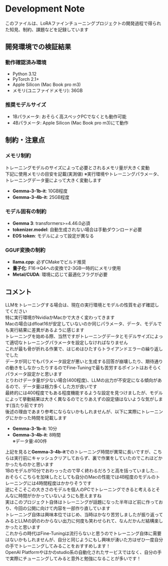 # Development Note

このファイルは、LoRAファインチューニングプロジェクトの開発過程で得られた知見、制約、課題などを記録しています

## 開発環境での検証結果

### 動作確認済み環境
- Python 3.12
- PyTorch 2.1+
- Apple Silicon (Mac Book pro m3)
- メモリ(ユニファイドメモリ): 36GB 

### 推奨モデルサイズ
- 1Bパラメータ: おそらく高スペックPCでなくとも動作可能
- 4Bパラメータ: Apple Silicon (Mac Book pro m3)にて動作

## 制約・注意点

### メモリ制約
トレーニングモデルのサイズによって必要とされるメモリ量が大きく変動  
下記に使用メモリの目安を記載(実測値) ※実行環境やトレーニングパラメータ、トレーニングデータ量によって大きく変動します
- **Gemma-3-1b-it**: 10GB程度
- **Gemma-3-4b-it**: 25GB程度
  
### モデル固有の制約
- **Gemma 3**: transformers>=4.46.0必須
- **tokenizer.model**: 自動生成されない場合は手動ダウンロード必要
- **EOS token**: モデルによって設定が異なる

### GGUF変換の制約
- **llama.cpp**: 必ずCMakeでビルド推奨
- **量子化**: F16→Q4への変換で2-3GB一時的にメモリ使用
- **Metal/CUDA**: 環境に応じて最適化フラグが必要

## コメント

LLMをトレーニングする場合は、現在の実行環境とモデルの性質を必ず確認してください  
特に実行環境がNvidiaかMacかで大きく変わってきます  
Macの場合はdfloat16が安定していないのか同じパラメータ、データ、モデルでも実行結果に差異があるように感じます  
トレーニングを始める際、当然ですがトレーニングデータとモデルサイズによって適切なトレーニングパラメータを設定しなければなりません  
これが最も骨が折れる作業で、はじめはひたすらトライアンドエラーの繰り返しでした  
データが同じでもパラメータ設定が悪いと生成する回答が崩壊したり、期待通りの動きをしなかったりするのでFine-Tuningで最も苦労するポイントはおそらくパラメータ設定かと思います  
とりわけデータ量が少ない場合(400程度)、LLMの出力が不安定になる傾向があるので、データ量は極力多くした方が良いです  
最終的には400程度でもある程度機能するような設定を見つけましたが、モデルによって挙動結果は大きく異なるのでとりあえずの設定値はないような気がします(当たり前ですが)  
後述の理由であまり参考にならないかもしれませんが、以下に実際にトレーニングにかかった時間を記載します

- **Gemma-3-1b-it**: 10分
- **Gemma-3-4b-it**: 8時間  
※データ量:400件

上記を見ると**Gemma-3-4b-it**でのトレーニング時間が異常に長いですが、こちらは実行前にキャッシュクリアしておらず、裏で作業をしていたのでこれほどかかったものかと思います  
1Bのモデルが10分でおわっったので早く終わるだろうと高を括っていました...  
おそらくこちらを加味したとしても自分のMacの性能では4B程度のモデルのトレーニングには4時間程度はかかりそうです  
逆にそこそこの大きさのモデルを個人のPCでトレーニングできると考えるとそんなに時間がかかっていないようにも思えますね  
実はこのプロジェクト自体はトレーニングが話題になった半年ほど前に作っており、今回の公開に向けて内容を一部作り直しています  
トレーニング自体は興味本位ではじめ、当時はかなり苦労しましたが振り返ってみるとLLMの訳のわからない出力に何度も笑わせられて、なんだかんだ結構楽しかったと思います  
これからの時代はFine-Tuningは流行らないと思うのでトレーニング自体に需要はないかもしれませんが、自分と同じようにもし興味が湧いた方はぜひ一度自分の手でトレーニングしてみることをおすすめします！  
OpenAI Platformやほかのstudio系の自動化されたサービスではなく、自分の手で実際にチューニングしてみると意外と勉強になることが多いです！  
